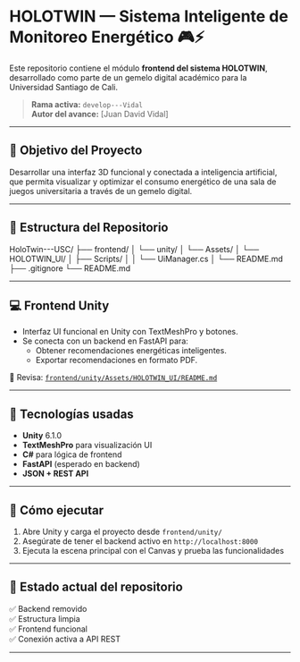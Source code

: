 # HOLOTWIN — Sistema Inteligente de Monitoreo Energético 🎮⚡

Este repositorio contiene el módulo **frontend del sistema HOLOTWIN**, desarrollado como parte de un gemelo digital académico para la Universidad Santiago de Cali.

> **Rama activa:** `develop---Vidal`  
> **Autor del avance:** [Juan David Vidal]

---

## 🎯 Objetivo del Proyecto

Desarrollar una interfaz 3D funcional y conectada a inteligencia artificial, que permita visualizar y optimizar el consumo energético de una sala de juegos universitaria a través de un gemelo digital.

---

## 🧱 Estructura del Repositorio

HoloTwin---USC/
├── frontend/
│   └── unity/
│       └── Assets/
│           └── HOLOTWIN_UI/
│               ├── Scripts/
│               │   └── UiManager.cs
│               └── README.md
├── .gitignore
└── README.md

---

## 💻 Frontend Unity

- Interfaz UI funcional en Unity con TextMeshPro y botones.
- Se conecta con un backend en FastAPI para:
  - Obtener recomendaciones energéticas inteligentes.
  - Exportar recomendaciones en formato PDF.

📍 Revisa: [`frontend/unity/Assets/HOLOTWIN_UI/README.md`](./frontend/unity/Assets/HOLOTWIN_UI/README.md)

---

## 🚀 Tecnologías usadas

- **Unity** 6.1.0
- **TextMeshPro** para visualización UI
- **C#** para lógica de frontend
- **FastAPI** (esperado en backend)
- **JSON + REST API**

---

## 🧪 Cómo ejecutar

1. Abre Unity y carga el proyecto desde `frontend/unity/`
2. Asegúrate de tener el backend activo en `http://localhost:8000`
3. Ejecuta la escena principal con el Canvas y prueba las funcionalidades

---

## 🧠 Estado actual del repositorio

✅ Backend removido  
✅ Estructura limpia  
✅ Frontend funcional  
✅ Conexión activa a API REST

---
